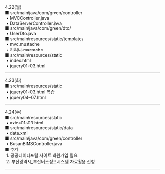 4.22(월)<br>
■ src/main/java/com/green/controller<br>
&nbsp;• MVCController.java<br>
&nbsp;• DataServerController.java<br>
■ src/main/java/com/green/dto/<br>
&nbsp;• UserDto.java<br>
■ src/main/resources/static/templates<br>
&nbsp;• mvc.mustache<br>
&nbsp;• 카리나.mustache<br>
■ src/main/resources/static<br>
&nbsp;• index.html<br>
&nbsp;• jquery01~03.html<br>
<hr>
4.23(화)<br>
■ src/main/resources/static<br>
&nbsp;• jquery01~03.html 복습<br>
&nbsp;• jquery04~07.html<br>
<hr>
4.24(수)<br>
■ src/main/resources/static<br>
&nbsp;• axios01~03.html<br>
■ src/main/resources/static/data<br>
&nbsp;• data.xml<br>
■ src/main/java/com/green/controller<br>
&nbsp;• BusanBIMSController.java<br>
■ 추가<br>
&nbsp;1. 공공데이터포털 사이트 회원가입 필요<br>
&nbsp;2. 부산광역시_부산버스정보시스템 자료활용 신청<br>
<hr>
